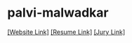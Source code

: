 # palvi-malwadkar
[[Website Link]](https://nift-web-design.github.io/palvi-malwadkar/assignment_1/)
[[Resume Link]](https://nift-web-design.github.io/palvi-malwadkar/assignment_2/)
[[Jury Link]](https://nift-web-design.github.io/palvi-malwadkar/assignment_3/)
